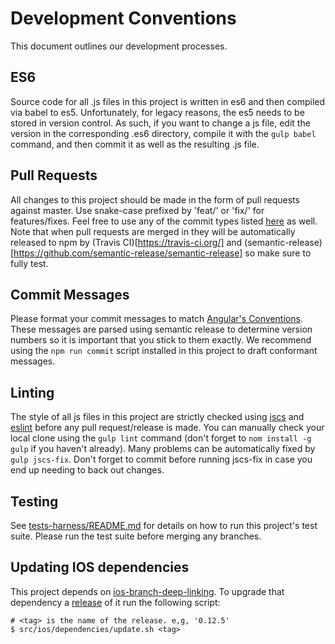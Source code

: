 # Development Conventions

This document outlines our development processes.

## ES6

Source code for all .js files in this project is written in es6 and then compiled via babel to es5. Unfortunately, for legacy reasons, the es5 needs to be stored in version control. As such, if you want to change a js file, edit the version in the corresponding .es6 directory, compile it with the `gulp babel` command, and then commit it as well as the resulting .js file.

## Pull Requests

All changes to this project should be made in the form of pull requests against master. Use snake-case prefixed by 'feat/' or 'fix/' for features/fixes. Feel free to use any of the commit types listed [here](https://github.com/angular/angular.js/blob/master/CONTRIBUTING.md#type) as well. Note that when pull requests are merged in they will be automatically released to npm by (Travis CI)[https://travis-ci.org/] and (semantic-release)[https://github.com/semantic-release/semantic-release] so make sure to fully test.

## Commit Messages

Please format your commit messages to match [Angular's Conventions](https://github.com/angular/angular.js/blob/master/CONTRIBUTING.md#-git-commit-guidelines). These messages are parsed using semantic release to determine version numbers so it is important that you stick to them exactly. We recommend using the `npm run commit` script installed in this project to draft conformant messages.

## Linting

The style of all js files in this project are strictly checked using [jscs](http://jscs.info/) and [eslint](http://eslint.org/) before any pull request/release is made. You can manually check your local clone using the `gulp lint` command (don't forget to `nom install -g gulp` if you haven't already). Many problems can be automatically fixed by `gulp jscs-fix`. Don't forget to commit before running jscs-fix in case you end up needing to back out changes.

## Testing

See [tests-harness/README.md](https://github.com/BranchMetrics/cordova-ionic-phonegap-branch-deep-linking/blob/master/tests-harness/README.md) for details on how to run this project's test suite. Please run the test suite before merging any branches.

## Updating IOS dependencies

This project depends on [ios-branch-deep-linking](https://github.com/BranchMetrics/ios-branch-deep-linking). To upgrade that dependency a [release](https://github.com/BranchMetrics/ios-branch-deep-linking/releases) of it run the following script:

```shell
# <tag> is the name of the release. e,g, '0.12.5'
$ src/ios/dependencies/update.sh <tag>
```

